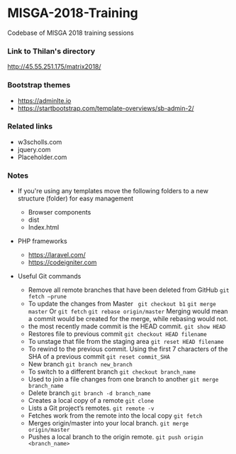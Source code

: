 # MISGA-2018-Training
Codebase of MISGA 2018 training sessions

### Link to Thilan's directory
http://45.55.251.175/matrix2018/

### Bootstrap themes
- https://adminlte.io
- https://startbootstrap.com/template-overviews/sb-admin-2/

### Related links
- w3scholls.com
- jquery.com
- Placeholder.com

### Notes
- If you're using any templates move the following folders to a new structure (folder) for easy management  
    * Browser components
    * dist
    * Index.html 

- PHP frameworks
    * https://laravel.com/
    * https://codeigniter.com

- Useful Git commands
    * Remove all remote branches that have been deleted from GitHub
    `git fetch —prune `
    * To update the changes from Master
    ` git checkout b1`
    `git merge master` 
    Or
    `git fetch`
    `git rebase origin/master`
    Merging would mean a commit would be created for the merge, while rebasing would not.
    * the most recently made commit is the HEAD commit.
    `git show HEAD`
    * Restores file to previous commit
    `git checkout HEAD filename`
    * To unstage that file from the staging area
    `git reset HEAD filename`  
    * To rewind to the previous commit. Using the first 7 characters of the SHA of a previous commit
    `git reset commit_SHA`
    * New branch
    `git branch new_branch`
    * To switch to a different branch
    `git checkout branch_name`
    * Used to join a file changes from one branch to another
    `git merge branch_name`
    * Delete branch
    `git branch -d branch_name`
    * Creates a local copy of a remote
    `git clone`
    * Lists a Git project’s remotes.
    `git remote -v`
    * Fetches work from the remote into the local copy
    `git fetch`
    * Merges origin/master into your local branch.
    `git merge origin/master`
    * Pushes a local branch to the origin remote.
    `git push origin <branch_name>`
